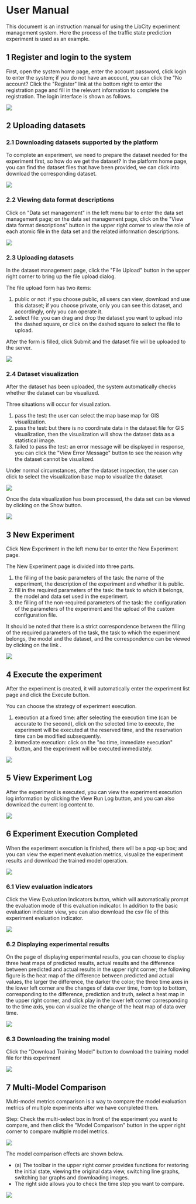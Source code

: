# User Manual

This document is an instruction manual for using the LibCity experiment management system. Here the process of the traffic state prediction experiment is used as an example.

## 1 Register and login to the system

First, open the system home page, enter the account password, click login to enter the system; if you do not have an account, you can click the "No account? Click the "Register" link at the bottom right to enter the registration page and fill in the relevant information to complete the registration. The login interface is shown as follows.

![](./pic/1.png)

## 2 Uploading datasets

### 2.1 Downloading datasets supported by the platform

To complete an experiment, we need to prepare the dataset needed for the experiment first, so how do we get the dataset? In the platform home page, you can find the dataset files that have been provided, we can click into download the corresponding dataset.

![](./pic/2.png)

### 2.2 Viewing data format descriptions

Click on "Data set management" in the left menu bar to enter the data set management page; on the data set management page, click on the "View data format descriptions" button in the upper right corner to view the role of each atomic file in the data set and the related information descriptions.

![](./pic/3.png)

### 2.3 Uploading datasets

In the dataset management page, click the "File Upload" button in the upper right corner to bring up the file upload dialog.

The file upload form has two items: 

1. public or not: if you choose public, all users can view, download and use this dataset; if you choose private, only you can see this dataset, and accordingly, only you can operate it.
2. select file: you can drag and drop the dataset you want to upload into the dashed square, or click on the dashed square to select the file to upload.

After the form is filled, click Submit and the dataset file will be uploaded to the server.

![](./pic/4.png)

### 2.4 Dataset visualization

After the dataset has been uploaded, the system automatically checks whether the dataset can be visualized.

Three situations will occur for visualization.

1. pass the test: the user can select the map base map for GIS visualization.
2. pass the test: but there is no coordinate data in the dataset file for GIS visualization, then the visualization will show the dataset data as a statistical image.
3. failed to pass the test: an error message will be displayed in response, you can click the "View Error Message" button to see the reason why the dataset cannot be visualized.

Under normal circumstances, after the dataset inspection, the user can click to select the visualization base map to visualize the dataset.

![](./pic/5.png)

Once the data visualization has been processed, the data set can be viewed by clicking on the Show button.

![](./pic/6.png)

## 3 New Experiment

Click New Experiment in the left menu bar to enter the New Experiment page.

The New Experiment page is divided into three parts.

1. the filling of the basic parameters of the task: the name of the experiment, the description of the experiment and whether it is public.
2. fill in the required parameters of the task: the task to which it belongs, the model and data set used in the experiment.
3. the filling of the non-required parameters of the task: the configuration of the parameters of the experiment and the upload of the custom configuration file.

It should be noted that there is a strict correspondence between the filling of the required parameters of the task, the task to which the experiment belongs, the model and the dataset, and the correspondence can be viewed by clicking on the link .

![](./pic/7.png)

## 4 Execute the experiment

After the experiment is created, it will automatically enter the experiment list page and click the Execute button.

You can choose the strategy of experiment execution.

1. execution at a fixed time: after selecting the execution time (can be accurate to the second), click on the selected time to execute, the experiment will be executed at the reserved time, and the reservation time can be modified subsequently.
2. immediate execution: click on the "no time, immediate execution" button, and the experiment will be executed immediately.

![](./pic/8.png)

## 5 View Experiment Log

After the experiment is executed, you can view the experiment execution log information by clicking the View Run Log button, and you can also download the current log content to.

![](./pic/9.png)

## 6 Experiment Execution Completed

When the experiment execution is finished, there will be a pop-up box; and you can view the experiment evaluation metrics, visualize the experiment results and download the trained model operation.

![](./pic/10.png)

### 6.1 View evaluation indicators

Click the View Evaluation Indicators button, which will automatically prompt the evaluation mode of this evaluation indicator. In addition to the basic evaluation indicator view, you can also download the csv file of this experiment evaluation indicator.

![](./pic/11.png)

### 6.2 Displaying experimental results

On the page of displaying experimental results, you can choose to display three heat maps of predicted results, actual results and the difference between predicted and actual results in the upper right corner; the following figure is the heat map of the difference between predicted and actual values, the larger the difference, the darker the color; the three time axes in the lower left corner are the changes of data over time, from top to bottom, corresponding to the difference, prediction and truth, select a heat map in the upper right corner, and click play in the lower left corner corresponding to the time axis, you can visualize the change of the heat map of data over time.

![](./pic/12.png)

### 6.3 Downloading the training model

Click the "Download Training Model" button to download the training model file for this experiment

![](./pic/13.png)

## 7 Multi-Model Comparison

Multi-model metrics comparison is a way to compare the model evaluation metrics of multiple experiments after we have completed them.

Step: Check the multi-select box in front of the experiment you want to compare, and then click the "Model Comparison" button in the upper right corner to compare multiple model metrics.

![](./pic/14.png)

The model comparison effects are shown below.

- (a) The toolbar in the upper right corner provides functions for restoring the initial state, viewing the original data view, switching line graphs, switching bar graphs and downloading images.
- The right side allows you to check the time step you want to compare.

![](./pic/15.png)

